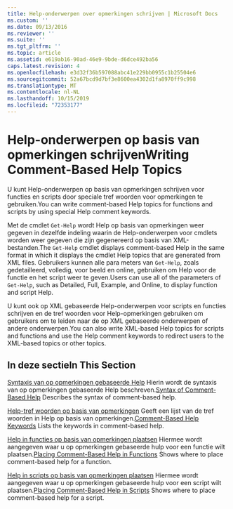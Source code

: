 ```yaml
---
title: Help-onderwerpen over opmerkingen schrijven | Microsoft Docs
ms.custom: ''
ms.date: 09/13/2016
ms.reviewer: ''
ms.suite: ''
ms.tgt_pltfrm: ''
ms.topic: article
ms.assetid: e619ab16-90ad-46e9-9bde-d6dce492ba56
caps.latest.revision: 4
ms.openlocfilehash: e3d32f36b597088abc41e229bb0955c1b25504e6
ms.sourcegitcommit: 52a67bcd9d7bf3e8600ea4302d1fa8970ff9c998
ms.translationtype: MT
ms.contentlocale: nl-NL
ms.lasthandoff: 10/15/2019
ms.locfileid: "72353177"
---
```

# <a name="writing-comment-based-help-topics"></a><span data-ttu-id="40d49-102">Help-onderwerpen op basis van opmerkingen schrijven</span><span class="sxs-lookup"><span data-stu-id="40d49-102">Writing Comment-Based Help Topics</span></span>

<span data-ttu-id="40d49-103">U kunt Help-onderwerpen op basis van opmerkingen schrijven voor functies en scripts door speciale tref woorden voor opmerkingen te gebruiken.</span><span class="sxs-lookup"><span data-stu-id="40d49-103">You can write comment-based Help topics for functions and scripts by using special Help comment keywords.</span></span>

 <span data-ttu-id="40d49-104">Met de cmdlet `Get-Help` wordt Help op basis van opmerkingen weer gegeven in dezelfde indeling waarin de Help-onderwerpen voor cmdlets worden weer gegeven die zijn gegenereerd op basis van XML-bestanden.</span><span class="sxs-lookup"><span data-stu-id="40d49-104">The `Get-Help` cmdlet displays comment-based Help in the same format in which it displays the cmdlet Help topics that are generated from XML files.</span></span> <span data-ttu-id="40d49-105">Gebruikers kunnen alle para meters van `Get-Help`, zoals gedetailleerd, volledig, voor beeld en online, gebruiken om Help voor de functie en het script weer te geven.</span><span class="sxs-lookup"><span data-stu-id="40d49-105">Users can use all of the parameters of `Get-Help`, such as Detailed, Full, Example, and Online, to display function and script Help.</span></span>

 <span data-ttu-id="40d49-106">U kunt ook op XML gebaseerde Help-onderwerpen voor scripts en functies schrijven en de tref woorden voor Help-opmerkingen gebruiken om gebruikers om te leiden naar de op XML gebaseerde onderwerpen of andere onderwerpen.</span><span class="sxs-lookup"><span data-stu-id="40d49-106">You can also write XML-based Help topics for scripts and functions and use the Help comment keywords to redirect users to the XML-based topics or other topics.</span></span>

## <a name="in-this-section"></a><span data-ttu-id="40d49-107">In deze sectie</span><span class="sxs-lookup"><span data-stu-id="40d49-107">In This Section</span></span>

 <span data-ttu-id="40d49-108">[Syntaxis van op opmerkingen gebaseerde Help](./syntax-of-comment-based-help.md) Hierin wordt de syntaxis van op opmerkingen gebaseerde Help beschreven.</span><span class="sxs-lookup"><span data-stu-id="40d49-108">[Syntax of Comment-Based Help](./syntax-of-comment-based-help.md) Describes the syntax of comment-based help.</span></span>

 <span data-ttu-id="40d49-109">[Help-tref woorden op basis van opmerkingen](./comment-based-help-keywords.md) Geeft een lijst van de tref woorden in Help op basis van opmerkingen.</span><span class="sxs-lookup"><span data-stu-id="40d49-109">[Comment-Based Help Keywords](./comment-based-help-keywords.md) Lists the keywords in comment-based help.</span></span>

 <span data-ttu-id="40d49-110">[Help in functies op basis van opmerkingen plaatsen](./placing-comment-based-help-in-functions.md) Hiermee wordt aangegeven waar u op opmerkingen gebaseerde hulp voor een functie wilt plaatsen.</span><span class="sxs-lookup"><span data-stu-id="40d49-110">[Placing Comment-Based Help in Functions](./placing-comment-based-help-in-functions.md) Shows where to place comment-based help for a function.</span></span>

 <span data-ttu-id="40d49-111">[Help in scripts op basis van opmerkingen plaatsen](./placing-comment-based-help-in-scripts.md) Hiermee wordt aangegeven waar u op opmerkingen gebaseerde hulp voor een script wilt plaatsen.</span><span class="sxs-lookup"><span data-stu-id="40d49-111">[Placing Comment-Based Help in Scripts](./placing-comment-based-help-in-scripts.md) Shows where to place comment-based help for a script.</span></span>